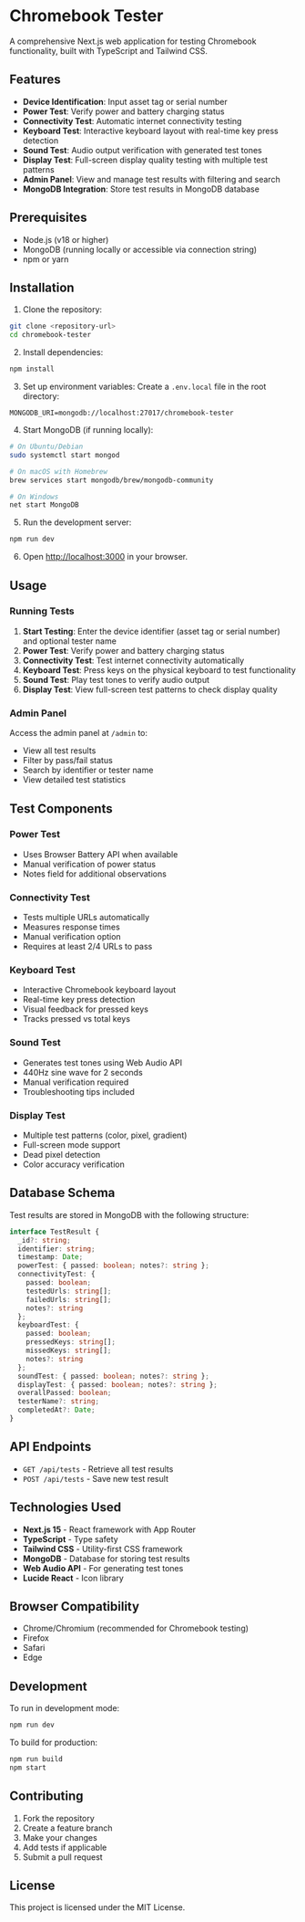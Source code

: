 # Chromebook Tester

A comprehensive Next.js web application for testing Chromebook functionality, built with TypeScript and Tailwind CSS.

## Features

- **Device Identification**: Input asset tag or serial number
- **Power Test**: Verify power and battery charging status
- **Connectivity Test**: Automatic internet connectivity testing
- **Keyboard Test**: Interactive keyboard layout with real-time key press detection
- **Sound Test**: Audio output verification with generated test tones
- **Display Test**: Full-screen display quality testing with multiple test patterns
- **Admin Panel**: View and manage test results with filtering and search
- **MongoDB Integration**: Store test results in MongoDB database

## Prerequisites

- Node.js (v18 or higher)
- MongoDB (running locally or accessible via connection string)
- npm or yarn

## Installation

1. Clone the repository:
```bash
git clone <repository-url>
cd chromebook-tester
```

2. Install dependencies:
```bash
npm install
```

3. Set up environment variables:
Create a `.env.local` file in the root directory:
```env
MONGODB_URI=mongodb://localhost:27017/chromebook-tester
```

4. Start MongoDB (if running locally):
```bash
# On Ubuntu/Debian
sudo systemctl start mongod

# On macOS with Homebrew
brew services start mongodb/brew/mongodb-community

# On Windows
net start MongoDB
```

5. Run the development server:
```bash
npm run dev
```

6. Open [http://localhost:3000](http://localhost:3000) in your browser.

## Usage

### Running Tests

1. **Start Testing**: Enter the device identifier (asset tag or serial number) and optional tester name
2. **Power Test**: Verify power and battery charging status
3. **Connectivity Test**: Test internet connectivity automatically
4. **Keyboard Test**: Press keys on the physical keyboard to test functionality
5. **Sound Test**: Play test tones to verify audio output
6. **Display Test**: View full-screen test patterns to check display quality

### Admin Panel

Access the admin panel at `/admin` to:
- View all test results
- Filter by pass/fail status
- Search by identifier or tester name
- View detailed test statistics

## Test Components

### Power Test
- Uses Browser Battery API when available
- Manual verification of power status
- Notes field for additional observations

### Connectivity Test
- Tests multiple URLs automatically
- Measures response times
- Manual verification option
- Requires at least 2/4 URLs to pass

### Keyboard Test
- Interactive Chromebook keyboard layout
- Real-time key press detection
- Visual feedback for pressed keys
- Tracks pressed vs total keys

### Sound Test
- Generates test tones using Web Audio API
- 440Hz sine wave for 2 seconds
- Manual verification required
- Troubleshooting tips included

### Display Test
- Multiple test patterns (color, pixel, gradient)
- Full-screen mode support
- Dead pixel detection
- Color accuracy verification

## Database Schema

Test results are stored in MongoDB with the following structure:

```typescript
interface TestResult {
  _id?: string;
  identifier: string;
  timestamp: Date;
  powerTest: { passed: boolean; notes?: string };
  connectivityTest: { 
    passed: boolean; 
    testedUrls: string[]; 
    failedUrls: string[]; 
    notes?: string 
  };
  keyboardTest: { 
    passed: boolean; 
    pressedKeys: string[]; 
    missedKeys: string[]; 
    notes?: string 
  };
  soundTest: { passed: boolean; notes?: string };
  displayTest: { passed: boolean; notes?: string };
  overallPassed: boolean;
  testerName?: string;
  completedAt?: Date;
}
```

## API Endpoints

- `GET /api/tests` - Retrieve all test results
- `POST /api/tests` - Save new test result

## Technologies Used

- **Next.js 15** - React framework with App Router
- **TypeScript** - Type safety
- **Tailwind CSS** - Utility-first CSS framework
- **MongoDB** - Database for storing test results
- **Web Audio API** - For generating test tones
- **Lucide React** - Icon library

## Browser Compatibility

- Chrome/Chromium (recommended for Chromebook testing)
- Firefox
- Safari
- Edge

## Development

To run in development mode:
```bash
npm run dev
```

To build for production:
```bash
npm run build
npm start
```

## Contributing

1. Fork the repository
2. Create a feature branch
3. Make your changes
4. Add tests if applicable
5. Submit a pull request

## License

This project is licensed under the MIT License.